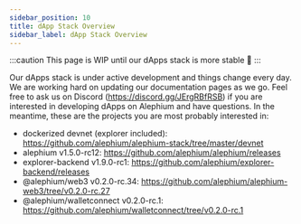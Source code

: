 ```yaml
---
sidebar_position: 10
title: dApp Stack Overview
sidebar_label: dApp Stack Overview
---
```


:::caution
This page is WIP until our dApps stack is more stable 🚧
:::

Our dApps stack is under active development and things change every day. We are working hard on updating our documentation pages as we go. Feel free to ask us on Discord (https://discord.gg/JErgRBfRSB) if you are interested in developing dApps on Alephium and have questions. In the meantime, these are the projects you are most probably interested in:

- dockerized devnet (explorer included): https://github.com/alephium/alephium-stack/tree/master/devnet
- alephium v1.5.0-rc12: https://github.com/alephium/alephium/releases
- explorer-backend v1.9.0-rc1: https://github.com/alephium/explorer-backend/releases
- @alephium/web3 v0.2.0-rc.34: https://github.com/alephium/alephium-web3/tree/v0.2.0-rc.27
- @alephium/walletconnect v0.2.0-rc.1: https://github.com/alephium/walletconnect/tree/v0.2.0-rc.1
